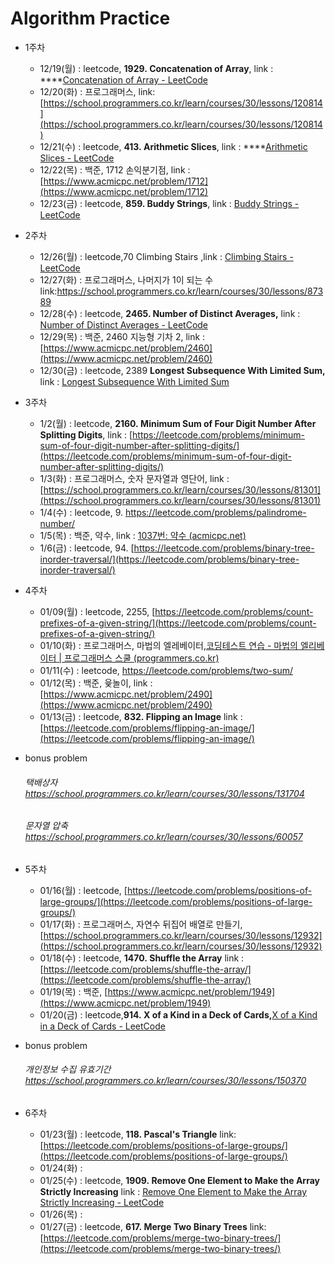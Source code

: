 # Algorithm Practice

- 1주차
    - 12/19(월) : leetcode, **1929. Concatenation of Array**, link : ****[Concatenation of Array - LeetCode](https://leetcode.com/problems/concatenation-of-array/)
    - 12/20(화) : 프로그래머스, link: [https://school.programmers.co.kr/learn/courses/30/lessons/120814](https://school.programmers.co.kr/learn/courses/30/lessons/120814)
    - 12/21(수) : leetcode, **413. Arithmetic Slices**, link : ****[Arithmetic Slices - LeetCode](https://leetcode.com/problems/arithmetic-slices/)
    - 12/22(목) : 백준, 1712 손익분기점, link : [https://www.acmicpc.net/problem/1712](https://www.acmicpc.net/problem/1712)
    - 12/23(금) : leetcode, **859. Buddy Strings**, link : [Buddy Strings - LeetCode](https://leetcode.com/problems/buddy-strings/)
- 2주차
    - 12/26(월) : leetcode,70 Climbing Stairs ,link : [Climbing Stairs - LeetCode](https://leetcode.com/problems/climbing-stairs/)
    - 12/27(화) : 프로그래머스, 나머지가 1이 되는 수link:https://school.programmers.co.kr/learn/courses/30/lessons/87389
    - 12/28(수) : leetcode, **2465. Number of Distinct Averages,** link : [Number of Distinct Averages - LeetCode](https://leetcode.com/problems/number-of-distinct-averages/)
    - 12/29(목) : 백준, 2460 지능형 기차 2, link : [https://www.acmicpc.net/problem/2460](https://www.acmicpc.net/problem/2460)
    - 12/30(금) :  leetcode, 2389 **Longest Subsequence With Limited Sum,** link : [Longest Subsequence With Limited Sum](https://leetcode.com/problems/longest-subsequence-with-limited-sum/)
- 3주차
    - 1/2(월) : leetcode, **2160. Minimum Sum of Four Digit Number After Splitting Digits**, 
    link : [https://leetcode.com/problems/minimum-sum-of-four-digit-number-after-splitting-digits/](https://leetcode.com/problems/minimum-sum-of-four-digit-number-after-splitting-digits/)
    - 1/3(화) : 프로그래머스, 숫자 문자열과 영단어, 
    link : [https://school.programmers.co.kr/learn/courses/30/lessons/81301](https://school.programmers.co.kr/learn/courses/30/lessons/81301)
    - 1/4(수) : leetcode, 9. https://leetcode.com/problems/palindrome-number/
    - 1/5(목) : 백준, 약수, link : [1037번: 약수 (acmicpc.net)](https://www.acmicpc.net/problem/1037)
    - 1/6(금) : leetcode, 94. [https://leetcode.com/problems/binary-tree-inorder-traversal/](https://leetcode.com/problems/binary-tree-inorder-traversal/)
- 4주차
    - 01/09(월) : leetcode, 2255, [https://leetcode.com/problems/count-prefixes-of-a-given-string/](https://leetcode.com/problems/count-prefixes-of-a-given-string/)
    - 01/10(화) : 프로그래머스, 마법의 엘레베이터,[코딩테스트 연습 - 마법의 엘리베이터 | 프로그래머스 스쿨 (programmers.co.kr)](https://school.programmers.co.kr/learn/courses/30/lessons/148653)
    - 01/11(수) : leetcode, https://leetcode.com/problems/two-sum/
    - 01/12(목) : 백준, 윷놀이, link : [https://www.acmicpc.net/problem/2490](https://www.acmicpc.net/problem/2490)
    - 01/13(금) : leetcode, **832. Flipping an Image**
    link : [https://leetcode.com/problems/flipping-an-image/](https://leetcode.com/problems/flipping-an-image/)

- bonus problem
    ###### 택배상자 https://school.programmers.co.kr/learn/courses/30/lessons/131704
    ###### 문자열 압축 https://school.programmers.co.kr/learn/courses/30/lessons/60057
    
- 5주차
    - 01/16(월) : leetcode, [https://leetcode.com/problems/positions-of-large-groups/](https://leetcode.com/problems/positions-of-large-groups/)
    - 01/17(화) : 프로그래머스, 자연수 뒤집어 배열로 만들기, [https://school.programmers.co.kr/learn/courses/30/lessons/12932](https://school.programmers.co.kr/learn/courses/30/lessons/12932)
    - 01/18(수) : leetcode, **1470. Shuffle the Array** 
    link : [https://leetcode.com/problems/shuffle-the-array/](https://leetcode.com/problems/shuffle-the-array/)
    - 01/19(목) : 백준, [https://www.acmicpc.net/problem/1949](https://www.acmicpc.net/problem/1949)
    - 01/20(금) : leetcode,**914. X of a Kind in a Deck of Cards,**[X of a Kind in a Deck of Cards - LeetCode](https://leetcode.com/problems/x-of-a-kind-in-a-deck-of-cards/)
- bonus problem
   ###### 개인정보 수집 유효기간  https://school.programmers.co.kr/learn/courses/30/lessons/150370
- 6주차
    - 01/23(월) : leetcode, **118. Pascal's Triangle**
    link: [https://leetcode.com/problems/positions-of-large-groups/](https://leetcode.com/problems/positions-of-large-groups/)
    - 01/24(화) :
    - 01/25(수) : leetcode, **1909. Remove One Element to Make the Array Strictly Increasing**
    link : [Remove One Element to Make the Array Strictly Increasing - LeetCode](https://leetcode.com/problems/remove-one-element-to-make-the-array-strictly-increasing/)
    - 01/26(목) :
    - 01/27(금) : leetcode, **617. Merge Two Binary Trees**
    link: [https://leetcode.com/problems/merge-two-binary-trees/](https://leetcode.com/problems/merge-two-binary-trees/)
